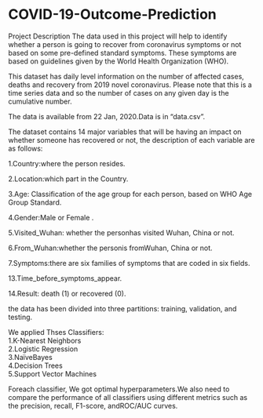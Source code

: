 # COVID-19-Outcome-Prediction
Project Description
The data used in this project will help to identify whether a person is going to recover from coronavirus symptoms or not based on some pre-defined standard symptoms. These symptoms are based on guidelines given by the World Health Organization (WHO).

This dataset has daily level information on the number of affected cases, deaths and recovery from 2019 novel coronavirus. Please note that this is a time series data and so the number of cases on any given day is the cumulative number.

The data is available from 22 Jan, 2020.Data is in “data.csv”.

The dataset contains 14 major variables that will be having an impact on whether someone has recovered or not, the description of each variable are as follows:

1.Country:where the person resides.  

2.Location:which part in the Country.  

3.Age: Classification of the age group for each person, based on WHO Age Group Standard.  

4.Gender:Male or Female .  

5.Visited_Wuhan: whether the personhas visited Wuhan, China or not.  

6.From_Wuhan:whether the personis fromWuhan, China or not.  

7.Symptoms:there are six families of symptoms that are coded in six fields.  

13.Time_before_symptoms_appear.  

14.Result: death (1) or recovered (0).  

the data has been divided into three partitions: training, validation, and testing.  

We applied Thses Classifiers:   
1.K-Nearest Neighbors  
2.Logistic Regression  
3.NaïveBayes  
4.Decision Trees  
5.Support Vector Machines  

Foreach classifier, We got optimal hyperparameters.We also need to compare the performance of all classifiers using different metrics such as the precision, recall, F1-score, andROC/AUC curves.
